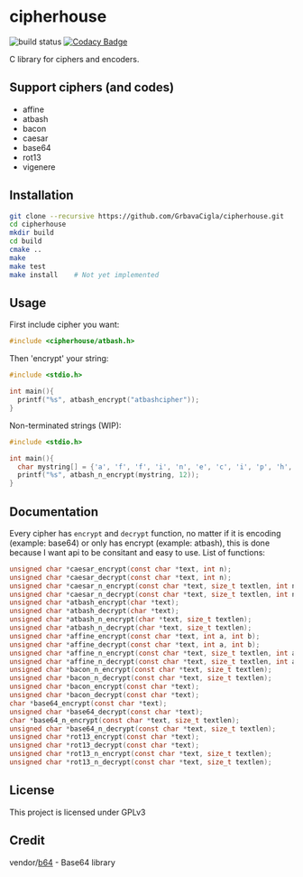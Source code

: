 # cipherhouse 
![build status](https://github.com/GrbavaCigla/cipherhouse/workflows/C/C++%20CI/badge.svg)
[![Codacy Badge](https://api.codacy.com/project/badge/Grade/3911916cac264460a4b0ebaa82e7fa6c)](https://app.codacy.com/manual/GrbavaCigla/cipherhouse?utm_source=github.com&utm_medium=referral&utm_content=GrbavaCigla/cipherhouse&utm_campaign=Badge_Grade_Dashboard)

C library for ciphers and encoders.

## Support ciphers (and codes)
- affine
- atbash
- bacon
- caesar
- base64
- rot13
- vigenere

## Installation
```sh
git clone --recursive https://github.com/GrbavaCigla/cipherhouse.git
cd cipherhouse
mkdir build
cd build
cmake ..
make
make test
make install    # Not yet implemented
```
## Usage

First include cipher you want:
```c
#include <cipherhouse/atbash.h>
```

Then 'encrypt' your string:
```c
#include <stdio.h>

int main(){
  printf("%s", atbash_encrypt("atbashcipher"));
}
```
Non-terminated strings (WIP):
```c
#include <stdio.h>

int main(){
  char mystring[] = {'a', 'f', 'f', 'i', 'n', 'e', 'c', 'i', 'p', 'h', 'e', 'r'};
  printf("%s", atbash_n_encrypt(mystring, 12));
}
```

## Documentation
Every cipher has `encrypt` and `decrypt` function, no matter if it is encoding (example: base64) or only has encrypt (example: atbash), this is done because I want api to be consitant and easy to use.
List of functions:
```c
unsigned char *caesar_encrypt(const char *text, int n);
unsigned char *caesar_decrypt(const char *text, int n);
unsigned char *caesar_n_encrypt(const char *text, size_t textlen, int n);
unsigned char *caesar_n_decrypt(const char *text, size_t textlen, int n);
unsigned char *atbash_encrypt(char *text);
unsigned char *atbash_decrypt(char *text);
unsigned char *atbash_n_encrypt(char *text, size_t textlen);
unsigned char *atbash_n_decrypt(char *text, size_t textlen);
unsigned char *affine_encrypt(const char *text, int a, int b);
unsigned char *affine_decrypt(const char *text, int a, int b);
unsigned char *affine_n_encrypt(const char *text, size_t textlen, int a, int b);
unsigned char *affine_n_decrypt(const char *text, size_t textlen, int a, int b);
unsigned char *bacon_n_encrypt(const char *text, size_t textlen);
unsigned char *bacon_n_decrypt(const char *text, size_t textlen);
unsigned char *bacon_encrypt(const char *text);
unsigned char *bacon_decrypt(const char *text);
char *base64_encrypt(const char *text);
unsigned char *base64_decrypt(const char *text);
char *base64_n_encrypt(const char *text, size_t textlen);
unsigned char *base64_n_decrypt(const char *text, size_t textlen);
unsigned char *rot13_encrypt(const char *text);
unsigned char *rot13_decrypt(const char *text);
unsigned char *rot13_n_encrypt(const char *text, size_t textlen);
unsigned char *rot13_n_decrypt(const char *text, size_t textlen);

```

## License
This project is licensed under GPLv3

## Credit
vendor/[b64](https://github.com/littlstar/b64.c) - Base64 library
